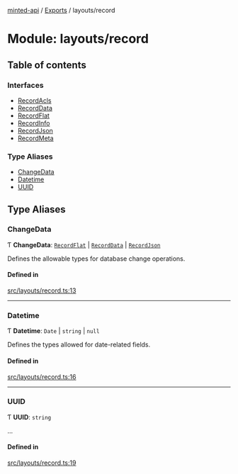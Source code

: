 [minted-api](../README.md) / [Exports](../modules.md) / layouts/record

# Module: layouts/record

## Table of contents

### Interfaces

- [RecordAcls](../interfaces/layouts_record.RecordAcls.md)
- [RecordData](../interfaces/layouts_record.RecordData.md)
- [RecordFlat](../interfaces/layouts_record.RecordFlat.md)
- [RecordInfo](../interfaces/layouts_record.RecordInfo.md)
- [RecordJson](../interfaces/layouts_record.RecordJson.md)
- [RecordMeta](../interfaces/layouts_record.RecordMeta.md)

### Type Aliases

- [ChangeData](layouts_record.md#changedata)
- [Datetime](layouts_record.md#datetime)
- [UUID](layouts_record.md#uuid)

## Type Aliases

### ChangeData

Ƭ **ChangeData**: [`RecordFlat`](../interfaces/layouts_record.RecordFlat.md) \| [`RecordData`](../interfaces/layouts_record.RecordData.md) \| [`RecordJson`](../interfaces/layouts_record.RecordJson.md)

Defines the allowable types for database change operations.

#### Defined in

[src/layouts/record.ts:13](https://github.com/ianzepp/minted-api-ts/blob/4ef4443/src/layouts/record.ts#L13)

___

### Datetime

Ƭ **Datetime**: `Date` \| `string` \| ``null``

Defines the types allowed for date-related fields.

#### Defined in

[src/layouts/record.ts:16](https://github.com/ianzepp/minted-api-ts/blob/4ef4443/src/layouts/record.ts#L16)

___

### UUID

Ƭ **UUID**: `string`

...

#### Defined in

[src/layouts/record.ts:19](https://github.com/ianzepp/minted-api-ts/blob/4ef4443/src/layouts/record.ts#L19)
